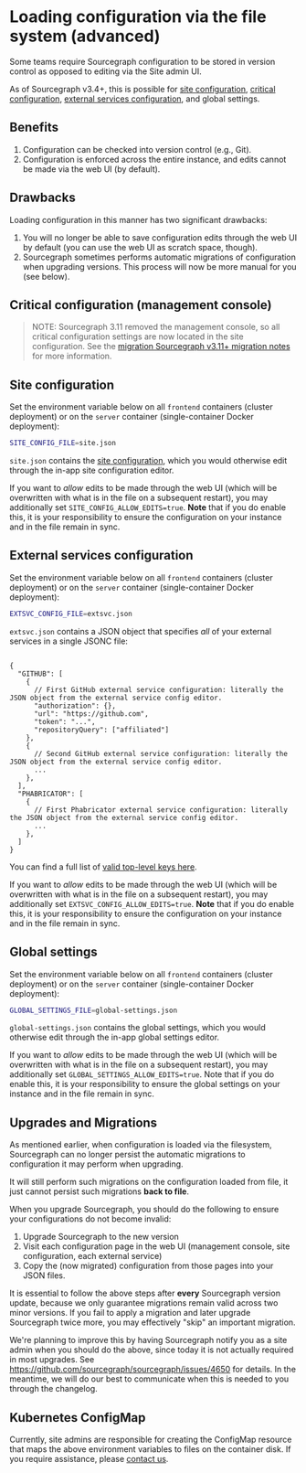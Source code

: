 # Loading configuration via the file system (advanced)

Some teams require Sourcegraph configuration to be stored in version control as opposed to editing via the Site admin UI.

As of Sourcegraph v3.4+, this is possible for [site configuration](site_config.md), [critical configuration](critical_config.md), [external services configuration](../external_service/index.md), and global settings.

## Benefits

1. Configuration can be checked into version control (e.g., Git).
2. Configuration is enforced across the entire instance, and edits cannot be made via the web UI (by default).

## Drawbacks

Loading configuration in this manner has two significant drawbacks:

1. You will no longer be able to save configuration edits through the web UI by default (you can use the web UI as scratch space, though).
2. Sourcegraph sometimes performs automatic migrations of configuration when upgrading versions. This process will now be more manual for you (see below).

## Critical configuration (management console)

> NOTE: Sourcegraph 3.11 removed the management console, so all critical configuration settings are now located in the site configuration. See the [migration Sourcegraph v3.11+ migration notes](../migration/3_11.md) for more information.

## Site configuration

Set the environment variable below on all `frontend` containers (cluster deployment) or on the `server` container (single-container Docker deployment):

```bash
SITE_CONFIG_FILE=site.json
```

`site.json` contains the [site configuration](site_config.md), which you would otherwise edit through the in-app site configuration editor.

If you want to _allow_ edits to be made through the web UI (which will be overwritten with what is in the file on a subsequent restart), you may additionally set `SITE_CONFIG_ALLOW_EDITS=true`. **Note** that if you do enable this, it is your responsibility to ensure the configuration on your instance and in the file remain in sync.

## External services configuration

Set the environment variable below on all `frontend` containers (cluster deployment) or on the `server` container (single-container Docker deployment):

```bash
EXTSVC_CONFIG_FILE=extsvc.json
```

`extsvc.json` contains a JSON object that specifies _all_ of your external services in a single JSONC file:

```jsonc

{
  "GITHUB": [
    {
      // First GitHub external service configuration: literally the JSON object from the external service config editor.
      "authorization": {},
      "url": "https://github.com",
      "token": "...",
      "repositoryQuery": ["affiliated"]
    },
    {
      // Second GitHub external service configuration: literally the JSON object from the external service config editor.
      ...
    },
  ],
  "PHABRICATOR": [
    {
      // First Phabricator external service configuration: literally the JSON object from the external service config editor.
      ...
    },
  ]
}
```

You can find a full list of [valid top-level keys here](https://sourcegraph.com/github.com/sourcegraph/sourcegraph@b7ebb9024e3a95109fdedfb8057795b9a7c638bc/-/blob/cmd/frontend/graphqlbackend/schema.graphql#L1104-1110).

If you want to _allow_ edits to be made through the web UI (which will be overwritten with what is in the file on a subsequent restart), you may additionally set `EXTSVC_CONFIG_ALLOW_EDITS=true`. **Note** that if you do enable this, it is your responsibility to ensure the configuration on your instance and in the file remain in sync.

## Global settings

Set the environment variable below on all `frontend` containers (cluster deployment) or on the `server` container (single-container Docker deployment):

```bash
GLOBAL_SETTINGS_FILE=global-settings.json
```

`global-settings.json` contains the global settings, which you would otherwise edit through the in-app global settings editor.

If you want to _allow_ edits to be made through the web UI (which will be overwritten with what is in the file on a subsequent restart), you may additionally set `GLOBAL_SETTINGS_ALLOW_EDITS=true`. Note that if you do enable this, it is your responsibility to ensure the global settings on your instance and in the file remain in sync.

## Upgrades and Migrations

As mentioned earlier, when configuration is loaded via the filesystem, Sourcegraph can no longer persist the automatic migrations to configuration it may perform when upgrading.

It will still perform such migrations on the configuration loaded from file, it just cannot persist such migrations **back to file**.

When you upgrade Sourcegraph, you should do the following to ensure your configurations do not become invalid:

1. Upgrade Sourcegraph to the new version
1. Visit each configuration page in the web UI (management console, site configuration, each external service)
1. Copy the (now migrated) configuration from those pages into your JSON files.

It is essential to follow the above steps after **every** Sourcegraph version update, because we only guarantee migrations remain valid across two minor versions. If you fail to apply a migration and later upgrade Sourcegraph twice more, you may effectively "skip" an important migration.

We're planning to improve this by having Sourcegraph notify you as a site admin when you should do the above, since today it is not actually required in most upgrades. See https://github.com/sourcegraph/sourcegraph/issues/4650 for details. In the meantime, we will do our best to communicate when this is needed to you through the changelog.

## Kubernetes ConfigMap

Currently, site admins are responsible for creating the ConfigMap resource that maps the above environment variables to files on the container disk. If you require assistance, please [contact us](mailto:support@sourcegraph.com).
